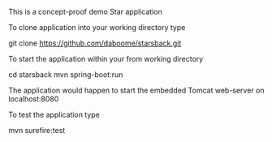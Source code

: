 This is a concept-proof demo Star application

To clone application into your working directory type

git clone https://github.com/daboome/starsback.git

To start the application within your from working directory

cd starsback
mvn spring-boot:run

The application would happen to start the embedded Tomcat web-server on localhost:8080 

To test the application type

mvn surefire:test